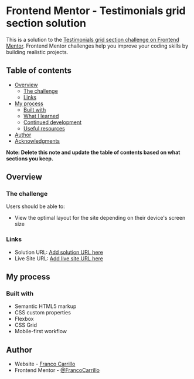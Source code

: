 # Frontend Mentor - Testimonials grid section solution

This is a solution to the [Testimonials grid section challenge on Frontend Mentor](https://www.frontendmentor.io/challenges/testimonials-grid-section-Nnw6J7Un7). Frontend Mentor challenges help you improve your coding skills by building realistic projects. 

## Table of contents

- [Overview](#overview)
  - [The challenge](#the-challenge)
  - [Links](#links)
- [My process](#my-process)
  - [Built with](#built-with)
  - [What I learned](#what-i-learned)
  - [Continued development](#continued-development)
  - [Useful resources](#useful-resources)
- [Author](#author)
- [Acknowledgments](#acknowledgments)

**Note: Delete this note and update the table of contents based on what sections you keep.**

## Overview

### The challenge

Users should be able to:

- View the optimal layout for the site depending on their device's screen size

### Links

- Solution URL: [Add solution URL here](https://github.com/FrancoCarrillo/Fylo-Landing-Page)
- Live Site URL: [Add live site URL here](https://francocarrillo.github.io/Testimonials-grid-section/)

## My process

### Built with

- Semantic HTML5 markup
- CSS custom properties
- Flexbox
- CSS Grid
- Mobile-first workflow


## Author

- Website - [Franco Carrillo](https://www.your-site.com)
- Frontend Mentor - [@FrancoCarrillo](https://www.frontendmentor.io/profile/FrancoCarrillo)
